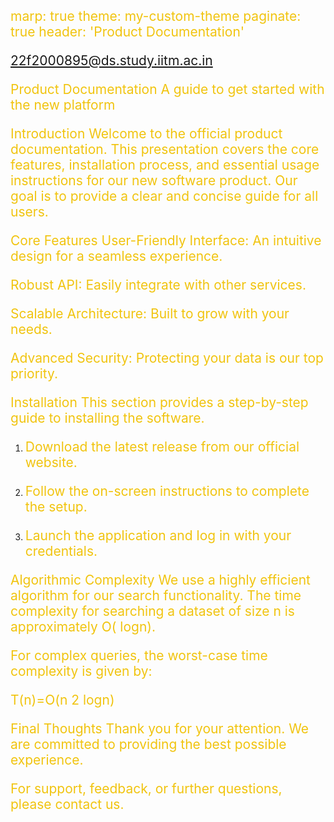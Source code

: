 marp: true
theme: my-custom-theme
paginate: true
header: 'Product Documentation'

<!-- Your email here -->

22f2000895@ds.study.iitm.ac.in

Product Documentation
A guide to get started with the new platform
<!--
_class:

lead
_header: false
-->

<!-- Custom theme styling -->

<style scoped>
section {
background-color: #2c3e50;
color: #ecf0f1;
font-family: 'Inter', sans-serif;
}
h1 {
color: #3498db;
text-align: center;
}
p {
font-size: 1.2em;
}
</style>

Introduction
Welcome to the official product documentation. This presentation covers the core features, installation process, and essential usage instructions for our new software product. Our goal is to provide a clear and concise guide for all users.

<!-- _backgroundColor: #34495e -->

Core Features
User-Friendly Interface: An intuitive design for a seamless experience.

Robust API: Easily integrate with other services.

Scalable Architecture: Built to grow with your needs.

Advanced Security: Protecting your data is our top priority.

<!--
_header: Installation Guide
_backgroundImage: url('https://placehold.co/1920x1080/2980b9/ecf0f1?text=Your+Product+Image+Here')
_backgroundSize: cover
_backgroundPosition: center
-->

Installation
This section provides a step-by-step guide to installing the software.

1. Download the latest release from our official website.

2. Follow the on-screen instructions to complete the setup.

3. Launch the application and log in with your credentials.

<style scoped>
p {
font-size: 1.5em;
color: #f1c40f;
}
</style>

Algorithmic Complexity
We use a highly efficient algorithm for our search functionality. The time complexity for searching a dataset of size n is approximately O(
logn).

For complex queries, the worst-case time complexity is given by:


T(n)=O(n 
2
 logn)
<style scoped>
section {
background-color: #ecf0f1;
color: #2c3e50;
}
h1 {
color: #2c3e50;
text-align: center;
}
</style>

Final Thoughts
Thank you for your attention. We are committed to providing the best possible experience.

For support, feedback, or further questions, please contact us.

<p style="font-size: 1.2em;">&nbsp;</p>
